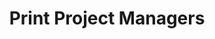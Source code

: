 ---
layout: post
title: Print Project Managers
image: /images/portfolio/print-project-managers.jpg
imgurl: http://myppm.com/
---